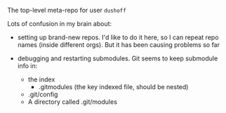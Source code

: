 The top-level meta-repo for user `dushoff`

Lots of confusion in my brain about:

* setting up brand-new repos. I'd like to do it here, so I can repeat repo names (inside different orgs). But it has been causing problems so far

* debugging and restarting submodules. Git seems to keep submodule info in:
	* the index
		* .gitmodules (the key indexed file, should be nested)
	* .git/config
	* A directory called .git/modules
